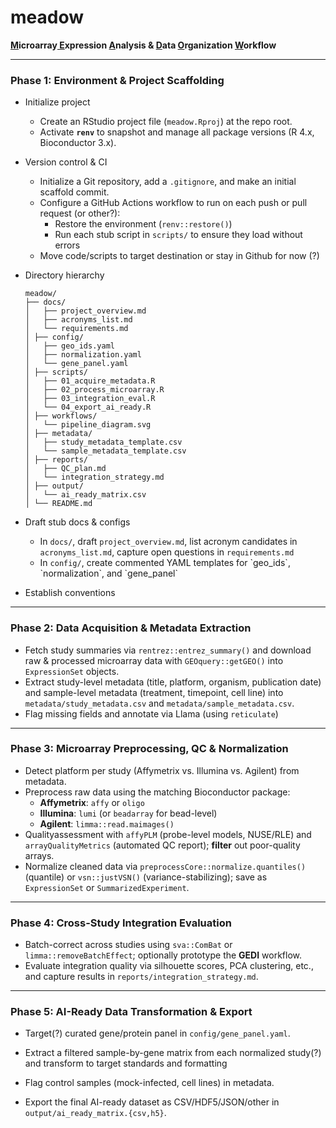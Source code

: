 # meadow

**<ins>M</ins>icroarray<ins> E</ins>xpression <ins>A</ins>nalysis & <ins>D</ins>ata <ins>O</ins>rganization <ins>W</ins>orkflow**

------------------------------------------------------------------------

### Phase 1: Environment & Project Scaffolding

-   Initialize project
    -   Create an RStudio project file (`meadow.Rproj`) at the repo root.
    -   Activate **`renv`** to snapshot and manage all package versions (R 4.x, Bioconductor 3.x).

-   Version control & CI

    -   Initialize a Git repository, add a `.gitignore`, and make an initial scaffold commit.
    -   Configure a GitHub Actions workflow to run on each push or pull request (or other?):
        -   Restore the environment (`renv::restore()`)
        -   Run each stub script in `scripts/` to ensure they load without errors
    -   Move code/scripts to target destination or stay in Github for now (?)

-   Directory hierarchy

    ```
    meadow/
    ├── docs/
    │   ├── project_overview.md
    │   ├── acronyms_list.md
    │   └── requirements.md
    │ ├── config/
    │   ├── geo_ids.yaml
    │   ├── normalization.yaml
    │   └── gene_panel.yaml
    │ ├── scripts/
    │   ├── 01_acquire_metadata.R
    │   ├── 02_process_microarray.R
    │   ├── 03_integration_eval.R
    │   └── 04_export_ai_ready.R
    │ ├── workflows/
    │   └── pipeline_diagram.svg
    │ ├── metadata/
    │   ├── study_metadata_template.csv
    │   └── sample_metadata_template.csv
    │ ├── reports/
    │   ├── QC_plan.md
    │   └── integration_strategy.md
    │ ├── output/
    │   └── ai_ready_matrix.csv
    │ └── README.md
    ```

-   Draft stub docs & configs

    -   In `docs/`, draft `project_overview.md`, list acronym candidates in `acronyms_list.md`, capture open questions in `requirements.md`
    -   In `config/`, create commented YAML templates for \`geo_ids\`, \`normalization\`, and \`gene_panel\`

-   Establish conventions

---

### Phase 2: Data Acquisition & Metadata Extraction

-   Fetch study summaries via `rentrez::entrez_summary()` and download raw & processed microarray data with `GEOquery::getGEO()` into `ExpressionSet` objects.
-   Extract study-level metadata (title, platform, organism, publication date) and sample-level metadata (treatment, timepoint, cell line) into `metadata/study_metadata.csv` and `metadata/sample_metadata.csv`.
-   Flag missing fields and annotate via Llama (using `reticulate`)

---

### Phase 3: Microarray Preprocessing, QC & Normalization

-   Detect platform per study (Affymetrix vs. Illumina vs. Agilent) from metadata.
-   Preprocess raw data using the matching Bioconductor package:
    -   **Affymetrix**: `affy` or `oligo`
    -   **Illumina**: `lumi` (or `beadarray` for bead-level)
    -   **Agilent**: `limma::read.maimages()`
-   Qualityassessment with `affyPLM` (probe-level models, NUSE/RLE) and `arrayQualityMetrics` (automated QC report); **filter** out poor-quality arrays.
-   Normalize cleaned data via `preprocessCore::normalize.quantiles()` (quantile) or `vsn::justVSN()` (variance-stabilizing); save as `ExpressionSet` or `SummarizedExperiment`.

---

### Phase 4: Cross-Study Integration Evaluation

-   Batch-correct across studies using `sva::ComBat` or `limma::removeBatchEffect`; optionally prototype the **GEDI** workflow.
-   Evaluate integration quality via silhouette scores, PCA clustering, etc., and capture results in `reports/integration_strategy.md`.

---

### Phase 5: AI-Ready Data Transformation & Export

-   Target(?) curated gene/protein panel in `config/gene_panel.yaml`.

-   Extract a filtered sample-by-gene matrix from each normalized study(?) and transform to target standards and formatting

-   Flag control samples (mock-infected, cell lines) in metadata.

-   Export the final AI-ready dataset as CSV/HDF5/JSON/other in `output/ai_ready_matrix.{csv,h5}`.
